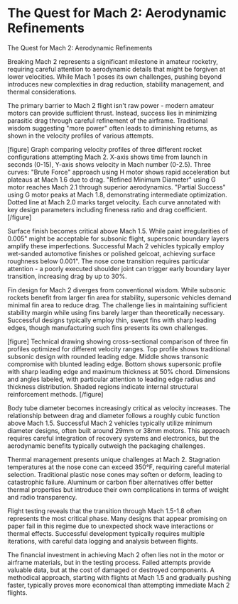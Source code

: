 # The Quest for Mach 2: Aerodynamic Refinements

The Quest for Mach 2: Aerodynamic Refinements

Breaking Mach 2 represents a significant milestone in amateur rocketry, requiring careful attention to aerodynamic details that might be forgiven at lower velocities. While Mach 1 poses its own challenges, pushing beyond introduces new complexities in drag reduction, stability management, and thermal considerations.

The primary barrier to Mach 2 flight isn't raw power - modern amateur motors can provide sufficient thrust. Instead, success lies in minimizing parasitic drag through careful refinement of the airframe. Traditional wisdom suggesting "more power" often leads to diminishing returns, as shown in the velocity profiles of various attempts.

[figure]
Graph comparing velocity profiles of three different rocket configurations attempting Mach 2. X-axis shows time from launch in seconds (0-15), Y-axis shows velocity in Mach number (0-2.5). Three curves: "Brute Force" approach using H motor shows rapid acceleration but plateaus at Mach 1.6 due to drag. "Refined Minimum Diameter" using G motor reaches Mach 2.1 through superior aerodynamics. "Partial Success" using G motor peaks at Mach 1.8, demonstrating intermediate optimization. Dotted line at Mach 2.0 marks target velocity. Each curve annotated with key design parameters including fineness ratio and drag coefficient.
[/figure]

Surface finish becomes critical above Mach 1.5. While paint irregularities of 0.005" might be acceptable for subsonic flight, supersonic boundary layers amplify these imperfections. Successful Mach 2 vehicles typically employ wet-sanded automotive finishes or polished gelcoat, achieving surface roughness below 0.001". The nose cone transition requires particular attention - a poorly executed shoulder joint can trigger early boundary layer transition, increasing drag by up to 30%.

Fin design for Mach 2 diverges from conventional wisdom. While subsonic rockets benefit from larger fin area for stability, supersonic vehicles demand minimal fin area to reduce drag. The challenge lies in maintaining sufficient stability margin while using fins barely larger than theoretically necessary. Successful designs typically employ thin, swept fins with sharp leading edges, though manufacturing such fins presents its own challenges.

[figure]
Technical drawing showing cross-sectional comparison of three fin profiles optimized for different velocity ranges. Top profile shows traditional subsonic design with rounded leading edge. Middle shows transonic compromise with blunted leading edge. Bottom shows supersonic profile with sharp leading edge and maximum thickness at 50% chord. Dimensions and angles labeled, with particular attention to leading edge radius and thickness distribution. Shaded regions indicate internal structural reinforcement methods.
[/figure]

Body tube diameter becomes increasingly critical as velocity increases. The relationship between drag and diameter follows a roughly cubic function above Mach 1.5. Successful Mach 2 vehicles typically utilize minimum diameter designs, often built around 29mm or 38mm motors. This approach requires careful integration of recovery systems and electronics, but the aerodynamic benefits typically outweigh the packaging challenges.

Thermal management presents unique challenges at Mach 2. Stagnation temperatures at the nose cone can exceed 350°F, requiring careful material selection. Traditional plastic nose cones may soften or deform, leading to catastrophic failure. Aluminum or carbon fiber alternatives offer better thermal properties but introduce their own complications in terms of weight and radio transparency.

Flight testing reveals that the transition through Mach 1.5-1.8 often represents the most critical phase. Many designs that appear promising on paper fail in this regime due to unexpected shock wave interactions or thermal effects. Successful development typically requires multiple iterations, with careful data logging and analysis between flights.

The financial investment in achieving Mach 2 often lies not in the motor or airframe materials, but in the testing process. Failed attempts provide valuable data, but at the cost of damaged or destroyed components. A methodical approach, starting with flights at Mach 1.5 and gradually pushing faster, typically proves more economical than attempting immediate Mach 2 flights.